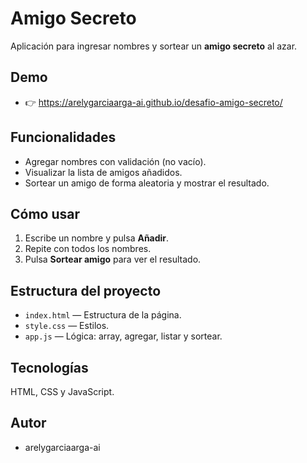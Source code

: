 # Amigo Secreto

Aplicación para ingresar nombres y sortear un **amigo secreto** al azar.

## Demo
- 👉 https://arelygarciaarga-ai.github.io/desafio-amigo-secreto/

## Funcionalidades
- Agregar nombres con validación (no vacío).
- Visualizar la lista de amigos añadidos.
- Sortear un amigo de forma aleatoria y mostrar el resultado.

## Cómo usar
1. Escribe un nombre y pulsa **Añadir**.
2. Repite con todos los nombres.
3. Pulsa **Sortear amigo** para ver el resultado.

## Estructura del proyecto
- `index.html` — Estructura de la página.
- `style.css` — Estilos.
- `app.js` — Lógica: array, agregar, listar y sortear.

## Tecnologías
HTML, CSS y JavaScript.

## Autor
- arelygarciaarga-ai
